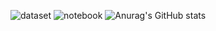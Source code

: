 ![dataset](https://road-to-kaggle-grandmaster.vercel.app/api/badges/michaelcripman/dataset)
![notebook](https://road-to-kaggle-grandmaster.vercel.app/api/badges/michaelcripman/notebook)
![Anurag's GitHub stats](https://github-readme-stats.vercel.app/api?username=proton-bit&show_icons=true&theme=radical)
